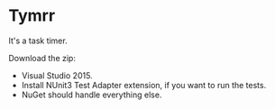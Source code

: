 # Tymrr
It's a task timer.

Download the zip:
- Visual Studio 2015.
- Install NUnit3 Test Adapter extension, if you want to run the tests.
- NuGet should handle everything else.

